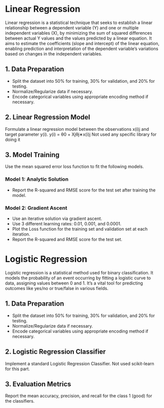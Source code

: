 # Linear Regression

Linear regression is a statistical technique that seeks to establish a linear relationship between a dependent variable (Y) and one or multiple independent variables (X), by minimizing the sum of squared differences between actual Y values and the values predicted by a linear equation. It aims to estimate the coefficients (slope and intercept) of the linear equation, enabling prediction and interpretation of the dependent variable’s variations based on changes in the independent variables.

## 1. Data Preparation

- Split the dataset into 50% for training, 30% for validation, and 20% for testing.
- Normalize/Regularize data if necessary.
- Encode categorical variables using appropriate encoding method if necessary.

## 2. Linear Regression Model

Formulate a linear regression model between the observations x(i)j and target parameter y(i).
y(i) = θ0 + Xjθj∗x(i)j
Not used any specific library for doing it

## 3. Model Training

Use the mean squared error loss function to fit the following models.

### Model 1: Analytic Solution
- Report the R-squared and RMSE score for the test set after training the model.

### Model 2: Gradient Ascent
- Use an iterative solution via gradient ascent.
- Use 3 different learning rates: 0.01, 0.001, and 0.0001.
- Plot the Loss function for the training set and validation set at each iteration.
- Report the R-squared and RMSE score for the test set.

# Logistic Regression

Logistic regression is a statistical method used for binary classification. It models the probability of an event occurring by fitting a logistic curve to data, assigning values between 0 and 1. It’s a vital tool for predicting outcomes like yes/no or true/false in various fields.

## 1. Data Preparation

- Split the dataset into 50% for training, 30% for validation, and 20% for testing.
- Normalize/Regularize data if necessary.
- Encode categorical variables using appropriate encoding method if necessary.

## 2. Logistic Regression Classifier

Implement a standard Logistic Regression Classifier. Not used scikit-learn for this part.

## 3. Evaluation Metrics

Report the mean accuracy, precision, and recall for the class 1 (good) for the classifiers.
